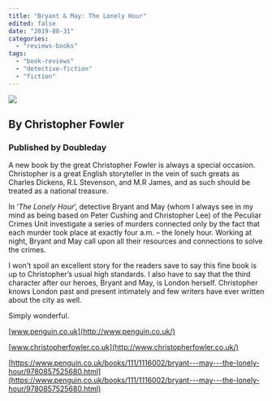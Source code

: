 ```yaml
---
title: "Bryant & May: The Lonely Hour"
edited: false
date: "2019-08-31"
categories:
  - "reviews-books"
tags:
  - "book-reviews"
  - "detective-fiction"
  - "fiction"
---
```


![](https://www.hellbound.ca/wp-content/uploads/2019/08/Bryant-May-The-Lonely-Hour.jpg)

## By Christopher Fowler

### Published by Doubleday

A new book by the great Christopher Fowler is always a special occasion. Christopher is a great English storyteller in the vein of such greats as Charles Dickens, R.L Stevenson, and M.R James, and as such should be treated as a national treasure.

In ‘_The Lonely Hour_’, detective Bryant and May (whom I always see in my mind as being based on Peter Cushing and Christopher Lee) of the Peculiar Crimes Unit investigate a series of murders connected only by the fact that each murder took place at exactly four a.m. – the lonely hour. Working at night, Bryant and May call upon all their resources and connections to solve the crimes.

I won't spoil an excellent story for the readers save to say this fine book is up to Christopher’s usual high standards. I also have to say that the third character after our heroes, Bryant and May, is London herself. Christopher knows London past and present intimately and few writers have ever written about the city as well.

Simply wonderful.

[www.penguin.co.uk](http://www.penguin.co.uk/)

[www.christopherfowler.co.uk](http://www.christopherfowler.co.uk/)

[https://www.penguin.co.uk/books/111/1116002/bryant---may---the-lonely-hour/9780857525680.html](https://www.penguin.co.uk/books/111/1116002/bryant---may---the-lonely-hour/9780857525680.html)
